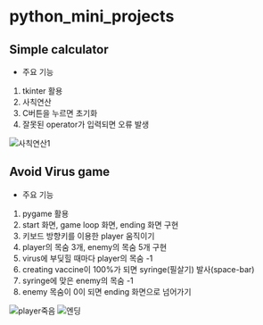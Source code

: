 # python_mini_projects
##  Simple calculator
- 주요 기능
 1. tkinter 활용
 2. 사칙연산
 3. C버튼을 누르면 초기화
 4. 잘못된 operator가 입력되면 오류 발생
 
![사칙연산1](https://user-images.githubusercontent.com/83167676/126858050-4be6c712-8c04-4ff3-9fdf-a08e22ab67de.gif)

## Avoid Virus game
- 주요 기능
 1. pygame 활용
 2. start 화면, game loop 화면, ending 화면 구현
 3. 키보드 방향키를 이용한 player 움직이기
 4. player의 목숨 3개, enemy의 목숨 5개 구현
 5. virus에 부딪힐 때마다 player의 목숨 -1
 6. creating vaccine이 100%가 되면 syringe(필살기) 발사(space-bar)
 7. syringe에 맞은 enemy의 목숨 -1
 8. enemy 목숨이 0이 되면 ending 화면으로 넘어가기

![player죽음](https://user-images.githubusercontent.com/83167676/126862858-86d1e066-368e-4da6-bf42-37700c5aeb46.gif) ![엔딩](https://user-images.githubusercontent.com/83167676/126863347-27b21820-fea8-4287-b099-82b6b4fb172a.gif)

